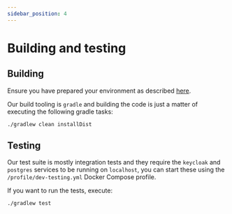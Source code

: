 ```yaml
---
sidebar_position: 4
---
```


# Building and testing

## Building

Ensure you have prepared your environment as described [here](preparing-the-environment.md).

Our build tooling is `gradle` and building the code is just a matter of executing the following gradle tasks:

```shell
./gradlew clean installDist
```

## Testing

Our test suite is mostly integration tests and they require the `keycloak` and `postgres` services to be running on `localhost`, you can start these using the `/profile/dev-testing.yml` Docker Compose profile.

If you want to run the tests, execute:

```shell
./gradlew test
```
